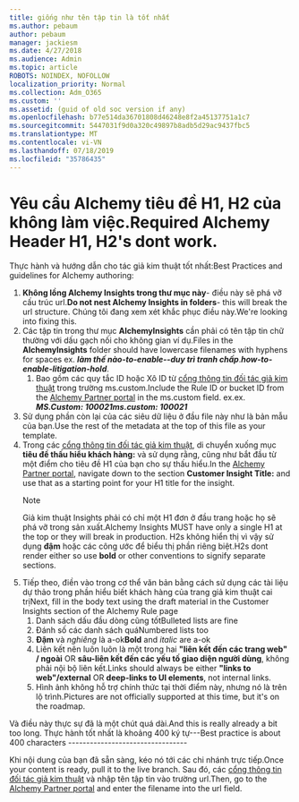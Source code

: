 ```yaml
---
title: giống như tên tập tin là tốt nhất
ms.author: pebaum
author: pebaum
manager: jackiesm
ms.date: 4/27/2018
ms.audience: Admin
ms.topic: article
ROBOTS: NOINDEX, NOFOLLOW
localization_priority: Normal
ms.collection: Adm_O365
ms.custom: ''
ms.assetid: (guid of old soc version if any)
ms.openlocfilehash: b77e514da36701808d46248e8f2a45137751a1c7
ms.sourcegitcommit: 5447031f9d0a320c49897b8adb5d29ac9437fbc5
ms.translationtype: MT
ms.contentlocale: vi-VN
ms.lasthandoff: 07/18/2019
ms.locfileid: "35786435"
---
```

# <a name="required-alchemy-header-h1-h2s-dont-work"></a><span data-ttu-id="af19a-102">Yêu cầu Alchemy tiêu đề H1, H2 của không làm việc.</span><span class="sxs-lookup"><span data-stu-id="af19a-102">Required Alchemy Header H1, H2's dont work.</span></span>
<span data-ttu-id="af19a-103">Thực hành và hướng dẫn cho tác giả kim thuật tốt nhất:</span><span class="sxs-lookup"><span data-stu-id="af19a-103">Best Practices and guidelines for Alchemy authoring:</span></span>

1. <span data-ttu-id="af19a-104">**Không lồng Alchemy Insights trong thư mục này**- điều này sẽ phá vỡ cấu trúc url.</span><span class="sxs-lookup"><span data-stu-id="af19a-104">**Do not nest Alchemy Insights in folders**- this will break the url structure.</span></span> <span data-ttu-id="af19a-105">Chúng tôi đang xem xét khắc phục điều này.</span><span class="sxs-lookup"><span data-stu-id="af19a-105">We're looking into fixing this.</span></span>
1. <span data-ttu-id="af19a-106">Các tập tin trong thư mục **AlchemyInsights** cần phải có tên tập tin chữ thường với dấu gạch nối cho không gian ví dụ.</span><span class="sxs-lookup"><span data-stu-id="af19a-106">Files in the **AlchemyInsights** folder should have lowercase filenames with hyphens for spaces ex.</span></span> <span data-ttu-id="af19a-107">***làm thế nào-to-enable--duy trì tranh chấp***.</span><span class="sxs-lookup"><span data-stu-id="af19a-107">***how-to-enable-litigation-hold***.</span></span>
    1. <span data-ttu-id="af19a-108">Bao gồm các quy tắc ID hoặc Xô ID từ [cổng thông tin đối tác giả kim thuật](https://alchemyportal.azurewebsites.net) trong trường ms.custom.</span><span class="sxs-lookup"><span data-stu-id="af19a-108">Include the Rule ID or bucket ID from the [Alchemy Partner portal](https://alchemyportal.azurewebsites.net) in the ms.custom field.</span></span> <span data-ttu-id="af19a-109">ex.</span><span class="sxs-lookup"><span data-stu-id="af19a-109">ex.</span></span> <span data-ttu-id="af19a-110">***MS.Custom: 100021***</span><span class="sxs-lookup"><span data-stu-id="af19a-110">***ms.custom: 100021***</span></span>
1. <span data-ttu-id="af19a-111">Sử dụng phần còn lại của các siêu dữ liệu ở đầu file này như là bản mẫu của bạn.</span><span class="sxs-lookup"><span data-stu-id="af19a-111">Use the rest of the metadata at the top of this file as your template.</span></span>
1. <span data-ttu-id="af19a-112">Trong các [cổng thông tin đối tác giả kim thuật](https://alchemyportal.azurewebsites.net), di chuyển xuống mục **tiêu đề thấu hiểu khách hàng:** và sử dụng rằng, cũng như bắt đầu từ một điểm cho tiêu đề H1 của bạn cho sự thấu hiểu.</span><span class="sxs-lookup"><span data-stu-id="af19a-112">In the [Alchemy Partner portal](https://alchemyportal.azurewebsites.net), navigate down to the section **Customer Insight Title:** and use that as a starting point for your H1 title for the insight.</span></span> 
    > [!NOTE]
    > <span data-ttu-id="af19a-113">Giả kim thuật Insights phải có chỉ một H1 đơn ở đầu trang hoặc họ sẽ phá vỡ trong sản xuất.</span><span class="sxs-lookup"><span data-stu-id="af19a-113">Alchemy Insights MUST have only a single H1 at the top or they will break in production.</span></span> <span data-ttu-id="af19a-114">H2s không hiển thị vì vậy sử dụng **đậm** hoặc các công ước để biểu thị phần riêng biệt.</span><span class="sxs-lookup"><span data-stu-id="af19a-114">H2s dont render either so use **bold** or other conventions to signify separate sections.</span></span>
1. <span data-ttu-id="af19a-115">Tiếp theo, điền vào trong cơ thể văn bản bằng cách sử dụng các tài liệu dự thảo trong phần hiểu biết khách hàng của trang giả kim thuật cai trị</span><span class="sxs-lookup"><span data-stu-id="af19a-115">Next, fill in the body text using the draft material in the Customer Insights section of the Alchemy Rule page</span></span>
    1. <span data-ttu-id="af19a-116">Danh sách dấu đầu dòng cũng tốt</span><span class="sxs-lookup"><span data-stu-id="af19a-116">Bulleted lists are fine</span></span>
    1. <span data-ttu-id="af19a-117">Đánh số các danh sách quá</span><span class="sxs-lookup"><span data-stu-id="af19a-117">Numbered lists too</span></span>
    1. <span data-ttu-id="af19a-118">**Đậm** và *nghiêng* là a-ok</span><span class="sxs-lookup"><span data-stu-id="af19a-118">**Bold** and *italic* are a-ok</span></span>
    1. <span data-ttu-id="af19a-119">Liên kết nên luôn luôn là một trong hai **"liên kết đến các trang web" / ngoài** OR **sâu-liên kết đến các yếu tố giao diện người dùng**, không phải nội bộ liên kết.</span><span class="sxs-lookup"><span data-stu-id="af19a-119">Links should always be either **"links to web"/external** OR **deep-links to UI elements**, not internal links.</span></span>
    1. <span data-ttu-id="af19a-120">Hình ảnh không hỗ trợ chính thức tại thời điểm này, nhưng nó là trên lộ trình.</span><span class="sxs-lookup"><span data-stu-id="af19a-120">Pictures are not officially supported at this time, but it's on the roadmap.</span></span>

<span data-ttu-id="af19a-121">Và điều này thực sự đã là một chút quá dài.</span><span class="sxs-lookup"><span data-stu-id="af19a-121">And this is really already a bit too long.</span></span> <span data-ttu-id="af19a-122">Thực hành tốt nhất là khoảng 400 ký tự---</span><span class="sxs-lookup"><span data-stu-id="af19a-122">Best practice is about 400 characters ---------------------------------</span></span>

<span data-ttu-id="af19a-123">Khi nội dung của bạn đã sẵn sàng, kéo nó tới các chi nhánh trực tiếp.</span><span class="sxs-lookup"><span data-stu-id="af19a-123">Once your content is ready, pull it to the live branch.</span></span> <span data-ttu-id="af19a-124">Sau đó, các [cổng thông tin đối tác giả kim thuật](https://alchemyportal.azurewebsites.net) và nhập tên tập tin vào trường url.</span><span class="sxs-lookup"><span data-stu-id="af19a-124">Then, go to the [Alchemy Partner portal](https://alchemyportal.azurewebsites.net) and enter the filename into the url field.</span></span> 


